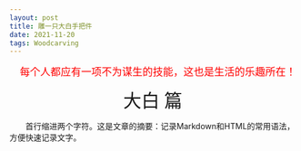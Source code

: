 ```yaml
---
layout: post
title: 雕一只大白手把件
date: 2021-11-20
tags: Woodcarving
---
```

<p align="right"><font face="黑体" color=red size=4>每个人都应有一项不为谋生的技能，这也是生活的乐趣所在！</font></p>



<center><font face="黑体" size=6>大白 篇</font></center> 

&emsp;&emsp;首行缩进两个字符。这是文章的摘要：记录Markdown和HTML的常用语法，方便快速记录文字。

